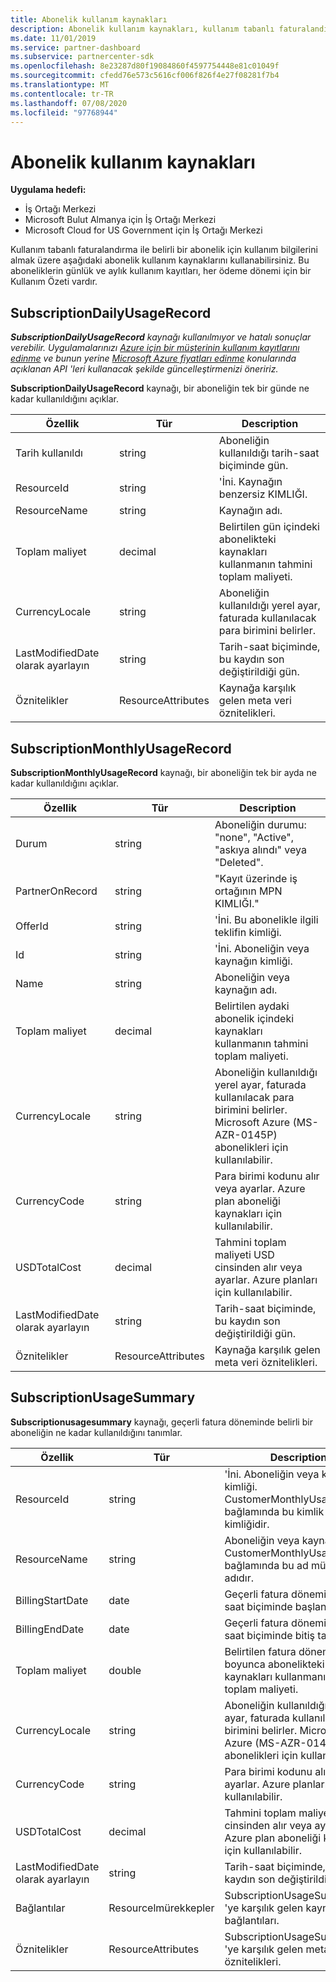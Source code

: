 ```yaml
---
title: Abonelik kullanım kaynakları
description: Abonelik kullanım kaynakları, kullanım tabanlı faturalandırma ile abonelikleri anlatmaktadır. Bu aboneliklerin günlük ve aylık kullanım kayıtları, her ödeme dönemi için bir Kullanım Özeti vardır.
ms.date: 11/01/2019
ms.service: partner-dashboard
ms.subservice: partnercenter-sdk
ms.openlocfilehash: 8e23287d80f19084860f4597754448e81c01049f
ms.sourcegitcommit: cfedd76e573c5616cf006f826f4e27f08281f7b4
ms.translationtype: MT
ms.contentlocale: tr-TR
ms.lasthandoff: 07/08/2020
ms.locfileid: "97768944"
---
```

# <a name="subscription-usage-resources"></a>Abonelik kullanım kaynakları

**Uygulama hedefi:**

- İş Ortağı Merkezi
- Microsoft Bulut Almanya için İş Ortağı Merkezi
- Microsoft Cloud for US Government için İş Ortağı Merkezi

Kullanım tabanlı faturalandırma ile belirli bir abonelik için kullanım bilgilerini almak üzere aşağıdaki abonelik kullanım kaynaklarını kullanabilirsiniz. Bu aboneliklerin günlük ve aylık kullanım kayıtları, her ödeme dönemi için bir Kullanım Özeti vardır.

## <a name="subscriptiondailyusagerecord"></a>SubscriptionDailyUsageRecord

***SubscriptionDailyUsageRecord** kaynağı kullanılmıyor ve hatalı sonuçlar verebilir. Uygulamalarınızı [Azure için bir müşterinin kullanım kayıtlarını edinme](get-a-customer-s-utilization-record-for-azure.md) ve bunun yerine [Microsoft Azure fiyatları edinme](get-prices-for-microsoft-azure.md) konularında açıklanan API 'leri kullanacak şekilde güncelleştirmenizi öneririz.*

**SubscriptionDailyUsageRecord** kaynağı, bir aboneliğin tek bir günde ne kadar kullanıldığını açıklar.

| Özellik         | Tür               | Description                                                                                   |
|------------------|--------------------|-----------------------------------------------------------------------------------------------|
| Tarih kullanıldı         | string             | Aboneliğin kullanıldığı tarih-saat biçiminde gün.                                 |
| ResourceId       | string             | 'İni. Kaynağın benzersiz KIMLIĞI.                                                          |
| ResourceName     | string             | Kaynağın adı.                                                                     |
| Toplam maliyet        | decimal             | Belirtilen gün içindeki abonelikteki kaynakları kullanmanın tahmini toplam maliyeti.     |
| CurrencyLocale   | string             | Aboneliğin kullanıldığı yerel ayar, faturada kullanılacak para birimini belirler. |
| LastModifiedDate olarak ayarlayın | string             | Tarih-saat biçiminde, bu kaydın son değiştirildiği gün.                             |
| Öznitelikler       | ResourceAttributes | Kaynağa karşılık gelen meta veri öznitelikleri.                                        |

## <a name="subscriptionmonthlyusagerecord"></a>SubscriptionMonthlyUsageRecord

**SubscriptionMonthlyUsageRecord** kaynağı, bir aboneliğin tek bir ayda ne kadar kullanıldığını açıklar.

| Özellik         | Tür               | Description                                                                                   |
|------------------|--------------------|-----------------------------------------------------------------------------------------------|
| Durum           | string             | Aboneliğin durumu: "none", "Active", "askıya alındı" veya "Deleted".                  |
| PartnerOnRecord  | string             | "Kayıt üzerinde iş ortağının MPN KIMLIĞI."                                                        |
| OfferId          | string             | 'İni. Bu abonelikle ilgili teklifin kimliği.                                       |
| Id               | string             | 'İni. Aboneliğin veya kaynağın kimliği.                                                 |
| Name             | string             | Aboneliğin veya kaynağın adı.                                                     |
| Toplam maliyet        | decimal             | Belirtilen aydaki abonelik içindeki kaynakları kullanmanın tahmini toplam maliyeti.   |
| CurrencyLocale   | string             | Aboneliğin kullanıldığı yerel ayar, faturada kullanılacak para birimini belirler. Microsoft Azure (MS-AZR-0145P) abonelikleri için kullanılabilir. |
| CurrencyCode     | string             | Para birimi kodunu alır veya ayarlar. Azure plan aboneliği kaynakları için kullanılabilir.                                         |
| USDTotalCost     | decimal             | Tahmini toplam maliyeti USD cinsinden alır veya ayarlar. Azure planları için kullanılabilir.                                         |
| LastModifiedDate olarak ayarlayın | string             | Tarih-saat biçiminde, bu kaydın son değiştirildiği gün.                             |
| Öznitelikler       | ResourceAttributes | Kaynağa karşılık gelen meta veri öznitelikleri.                                        |

## <a name="subscriptionusagesummary"></a>SubscriptionUsageSummary

**Subscriptionusagesummary** kaynağı, geçerli fatura döneminde belirli bir aboneliğin ne kadar kullanıldığını tanımlar.

| Özellik         | Tür               | Description                                                                                                            |
|------------------|--------------------|------------------------------------------------------------------------------------------------------------------------|
| ResourceId       | string             | 'İni. Aboneliğin veya kaynağın kimliği. CustomerMonthlyUsageRecord bağlamında bu kimlik müşteri kimliğidir. |
| ResourceName     | string             | Aboneliğin veya kaynağın adı. CustomerMonthlyUsageRecord bağlamında bu ad müşteri adıdır. |
| BillingStartDate | date               | Geçerli fatura döneminin tarih-saat biçiminde başlangıç tarihi.                                                     |
| BillingEndDate   | date               | Geçerli fatura döneminin tarih-saat biçiminde bitiş tarihi.                                                       |
| Toplam maliyet        | double             | Belirtilen fatura dönemi boyunca abonelikteki kaynakları kullanmanın tahmini toplam maliyeti.               |
| CurrencyLocale   | string             | Aboneliğin kullanıldığı yerel ayar, faturada kullanılacak para birimini belirler. Microsoft Azure (MS-AZR-0145P) abonelikleri için kullanılabilir. |
| CurrencyCode   | string             | Para birimi kodunu alır veya ayarlar. Azure planları için kullanılabilir.                                         |
| USDTotalCost   | decimal             | Tahmini toplam maliyeti USD cinsinden alır veya ayarlar. Azure plan aboneliği kaynakları için kullanılabilir.                                         |
| LastModifiedDate olarak ayarlayın | string             | Tarih-saat biçiminde, bu kaydın son değiştirildiği gün.                                                      |
| Bağlantılar            | Resourcelmürekkepler      | SubscriptionUsageSummary 'ye karşılık gelen kaynak bağlantıları.                                                      |
| Öznitelikler       | ResourceAttributes | SubscriptionUsageSummary 'ye karşılık gelen meta veri öznitelikleri.                                                 |
